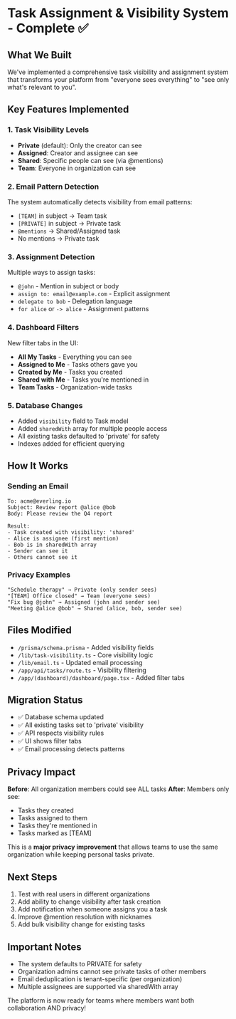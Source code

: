 # Task Assignment & Visibility System - Complete ✅

## What We Built

We've implemented a comprehensive task visibility and assignment system that transforms your platform from "everyone sees everything" to "see only what's relevant to you".

## Key Features Implemented

### 1. Task Visibility Levels
- **Private** (default): Only the creator can see
- **Assigned**: Creator and assignee can see  
- **Shared**: Specific people can see (via @mentions)
- **Team**: Everyone in organization can see

### 2. Email Pattern Detection
The system automatically detects visibility from email patterns:
- `[TEAM]` in subject → Team task
- `[PRIVATE]` in subject → Private task  
- `@mentions` → Shared/Assigned task
- No mentions → Private task

### 3. Assignment Detection
Multiple ways to assign tasks:
- `@john` - Mention in subject or body
- `assign to: email@example.com` - Explicit assignment
- `delegate to bob` - Delegation language
- `for alice` or `-> alice` - Assignment patterns

### 4. Dashboard Filters
New filter tabs in the UI:
- **All My Tasks** - Everything you can see
- **Assigned to Me** - Tasks others gave you
- **Created by Me** - Tasks you created
- **Shared with Me** - Tasks you're mentioned in
- **Team Tasks** - Organization-wide tasks

### 5. Database Changes
- Added `visibility` field to Task model
- Added `sharedWith` array for multiple people access
- All existing tasks defaulted to 'private' for safety
- Indexes added for efficient querying

## How It Works

### Sending an Email
```
To: acme@everling.io
Subject: Review report @alice @bob
Body: Please review the Q4 report

Result:
- Task created with visibility: 'shared'  
- Alice is assignee (first mention)
- Bob is in sharedWith array
- Sender can see it
- Others cannot see it
```

### Privacy Examples
```
"Schedule therapy" → Private (only sender sees)
"[TEAM] Office closed" → Team (everyone sees)
"Fix bug @john" → Assigned (john and sender see)
"Meeting @alice @bob" → Shared (alice, bob, sender see)
```

## Files Modified
- `/prisma/schema.prisma` - Added visibility fields
- `/lib/task-visibility.ts` - Core visibility logic
- `/lib/email.ts` - Updated email processing
- `/app/api/tasks/route.ts` - Visibility filtering
- `/app/(dashboard)/dashboard/page.tsx` - Added filter tabs

## Migration Status
- ✅ Database schema updated
- ✅ All existing tasks set to 'private' visibility
- ✅ API respects visibility rules
- ✅ UI shows filter tabs
- ✅ Email processing detects patterns

## Privacy Impact
**Before**: All organization members could see ALL tasks
**After**: Members only see:
- Tasks they created
- Tasks assigned to them
- Tasks they're mentioned in  
- Tasks marked as [TEAM]

This is a **major privacy improvement** that allows teams to use the same organization while keeping personal tasks private.

## Next Steps
1. Test with real users in different organizations
2. Add ability to change visibility after task creation
3. Add notification when someone assigns you a task
4. Improve @mention resolution with nicknames
5. Add bulk visibility change for existing tasks

## Important Notes
- The system defaults to PRIVATE for safety
- Organization admins cannot see private tasks of other members
- Email deduplication is tenant-specific (per organization)
- Multiple assignees are supported via sharedWith array

The platform is now ready for teams where members want both collaboration AND privacy!

